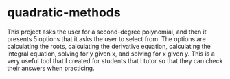 # quadratic-methods
This project asks the user for a second-degree polynomial, and then it presents 5 options that it asks the user to select from. The options are calculating the roots, calculating the derivative equation, calculating the integral equation, solving for y given x, and solving for x given y. This is a very useful tool that I created for students that I tutor so that they can check their answers when practicing.
